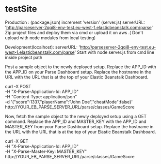 # testSite

Production :
(package.json) increment 'version'
(server.js)  serverURL: 'http://parseserver-2qqi8-env-test.eu-west-1.elasticbeanstalk.com/parse'
Zip project files and deploy them via cmd or upload it on aws .( Don't upload with node modules from local testing)

Development(localhost):
serverURL: 'http://parseserver-2qqi8-env-test.eu-west-1.elasticbeanstalk.com/parse'
Start with node server.js  from cmd line inside project path


Post a sample object to the newly deployed setup. Replace the APP_ID with the APP_ID on your Parse Dashboard setup. Replace the hostname in the URL with the URL that is at the top of your Elastic Beanstalk Dashboard.

curl -X POST \
-H "X-Parse-Application-Id: APP_ID" \
-H "Content-Type: application/json" \
-d '{"score":1337,"playerName":"John Doe","cheatMode":false}' \
http://YOUR_EB_PARSE_SERVER_URL/parse/classes/GameScore

Now, fetch the sample object to the newly deployed setup using a GET command. Replace the APP_ID and MASTER_KEY with the APP_ID and MASTER_KEY from your Parse Dashboard setup. Replace the hostname in the URL with the URL that is at the top of your Elastic Beanstalk Dashboard.

curl -X GET \
-H "X-Parse-Application-Id: APP_ID" \
-H "X-Parse-Master-Key: MASTER_KEY" \
http://YOUR_EB_PARSE_SERVER_URL/parse/classes/GameScore
